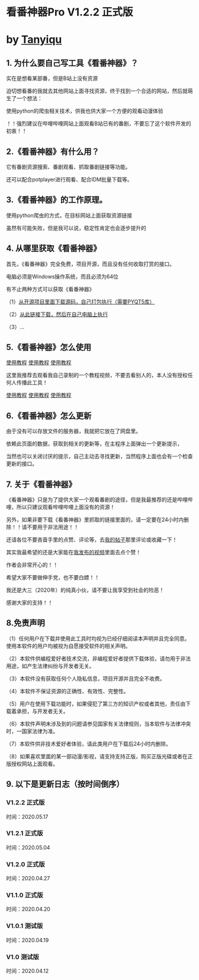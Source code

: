 # 看番神器Pro V1.2.2 正式版 
# by [Tanyiqu](https://tanyiqu.github.io/)


## 1. 为什么要自己写工具《看番神器》？
实在是想看某部番，但是B站上没有资源

迫切想看番的我就去其他网站上面寻找资源，终于找到一个合适的网站，然后就萌生了一个想法：

使用python的爬虫相关技术，供我也供大家一个方便的观看动漫体验

！！强烈建议在哔哩哔哩网站上面观看B站已有的番剧，不要忘了这个软件开发的初衷！！

## 2.《看番神器》有什么用？
它有番剧资源搜索、番剧观看、抓取番剧链接等功能。

还可以配合potplayer进行观看、配合IDM批量下载等。

## 3.《看番神器》的工作原理。
使用python爬虫的方式，在目标网站上面获取资源链接

虽然有可能失败，但是我可以说，稳定性肯定也会逐步提升的

## 4. 从哪里获取《看番神器》
首先，《看番神器》完全免费，项目开源，而且没有任何收取打赏的接口。

电脑必须是Windows操作系统，而且必须为64位

有不止两种方式可以获取《看番神器》

（1）[从开源项目里面下载源码，自己打包执行（需要PYQT5库）](https://github.com/Tanyiqu/AnimeArtifactPro)

（2）[从此链接下载，然后在自己电脑上执行](https://tanyiqu.lanzous.com/b0cq4peeb)

（3）...

## 5.《看番神器》怎么使用
[使用教程](https://www.bilibili.com/video/BV1Gp4y1y74c)  [使用教程](https://www.bilibili.com/video/BV1Gp4y1y74c)  [使用教程](https://www.bilibili.com/video/BV1Gp4y1y74c)

这里我推荐去观看我自己录制的一个教程视频，不要去看别人的，本人没有授权任何人传播此工具！

[使用教程](https://www.bilibili.com/video/BV1Gp4y1y74c)  [使用教程](https://www.bilibili.com/video/BV1Gp4y1y74c)  [使用教程](https://www.bilibili.com/video/BV1Gp4y1y74c)

## 6.《看番神器》怎么更新
由于没有可以存放文件的服务器，我就把它放在了网盘里。

依赖此页面的数据，获取到相关的更新等，在主程序上面弹出一个更新提示，

当然也可以关闭讨厌的提示，自己主动去寻找更新，当然程序上面也会有一个检查更新的接口。

## 7. 关于《看番神器》
《看番神器》只是为了提供大家一个观看番剧的途径，但是我最推荐的还是哔哩哔哩，所以只建议观看哔哩哔哩上面没有的资源！

另外，如果非要下载《看番神器》里抓取的链接里面的，请一定要在24小时内删除！！请不要用于非法用途！！

还请各位不要吝啬手里的点赞、评论等，去[我的帖子](https://www.52pojie.cn/thread-1159920-1-1.html)那里评论或收藏一下！

其实我最希望的还是大家能在[我发布的视频](https://www.bilibili.com/video/BV1Gp4y1y74c)里面去点个赞！

作者会非常开心的！！

希望大家不要做伸手党，也不要白嫖！！

我还是大三（2020年）的纯真小伙，请不要让我享受到社会的险恶！

感谢大家的支持！！

## 8.免责声明
（1）任何用户在下载并使用此工具时均视为已经仔细阅读本声明并且完全同意。使用本软件的用户均被视为自愿接受软件的相关声明。

（2）本软件供编程爱好者技术交流，非编程爱好者提供下载体验，请勿用于非法用途，如产生法律纠纷与开发者无关。

（3）本软件没有获取任何个人隐私信息，项目开源并且完全不收费。

（4）本软件不保证资源的正确性、有效性、完整性。

（5）用户在使用下载功能时，如果侵犯了第三方的知识产权或者其他，责任由下载着承担，与开发者无关。

（6）本软件声明未涉及到的问题请参见国家有关法律规则，当本软件与法律冲突时，一国家法律为准。

（7）本软件供非技术爱好者体验，请此类用户在下载后24小时内删除。

（8）如果喜欢里面的某一部动漫/影视，请支持支持正版，购买正版光碟或者在正版授权网站上面观看。

## 9. 以下是更新日志（按时间倒序）
### V1.2.2 正式版
时间：2020.05.17

### V1.2.1 正式版
时间：2020.05.04

### V1.2.0 正式版
时间：2020.04.27

### V1.1.0 正式版
时间：2020.04.20

### V1.0.1 测试版
时间：2020.04.19

### V1.0 测试版
时间：2020.04.12
